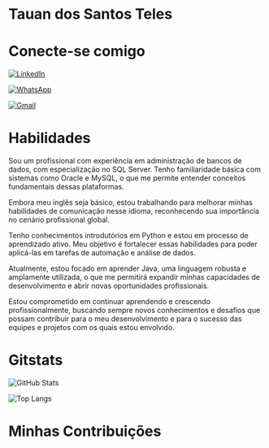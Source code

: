 # Tauan dos Santos Teles

# Conecte-se comigo

[![LinkedIn](https://img.shields.io/badge/LinkedIn-0077B5?style=for-the-badge&logo=linkedin&logoColor=white)](https://www.linkedin.com/in//tauan-dos-santos-teles-0a69ab239)

[![WhatsApp](https://img.shields.io/badge/WhatsApp-25D366?style=for-the-badge&logo=whatsapp&logoColor=white)](https://wa.me/+5571989260713)

[![Gmail](https://img.shields.io/badge/Gmail-333333?style=for-the-badge&logo=gmail&logoColor=red)](mailto:tauansantosteles98@gmail.com)

# Habilidades

Sou um profissional com experiência em administração de bancos de dados, com especialização no SQL Server. Tenho familiaridade básica com sistemas como Oracle e MySQL, o que me permite entender conceitos fundamentais dessas plataformas.

Embora meu inglês seja básico, estou trabalhando para melhorar minhas habilidades de comunicação nesse idioma, reconhecendo sua importância no cenário profissional global.

Tenho conhecimentos introdutórios em Python e estou em processo de aprendizado ativo. Meu objetivo é fortalecer essas habilidades para poder aplicá-las em tarefas de automação e análise de dados.

Atualmente, estou focado em aprender Java, uma linguagem robusta e amplamente utilizada, o que me permitirá expandir minhas capacidades de desenvolvimento e abrir novas oportunidades profissionais.

Estou comprometido em continuar aprendendo e crescendo profissionalmente, buscando sempre novos conhecimentos e desafios que possam contribuir para o meu desenvolvimento e para o sucesso das equipes e projetos com os quais estou envolvido.

# Gitstats

![GitHub Stats](https://github-readme-stats.vercel.app/api?username=Tauan&theme=transparent&bg_color=000&border_color=30A3DC&show_icons=true&icon_color=30A3DC&title_color=E94D5F&text_color=FFF)

![Top Langs](https://github-readme-stats-git-masterrstaa-rickstaa.vercel.app/api/top-langs/?username=Tauan&bg_color=000&border_color=30A3DC&title_color=E94D5F&text_color=FFF)

# Minhas Contribuições